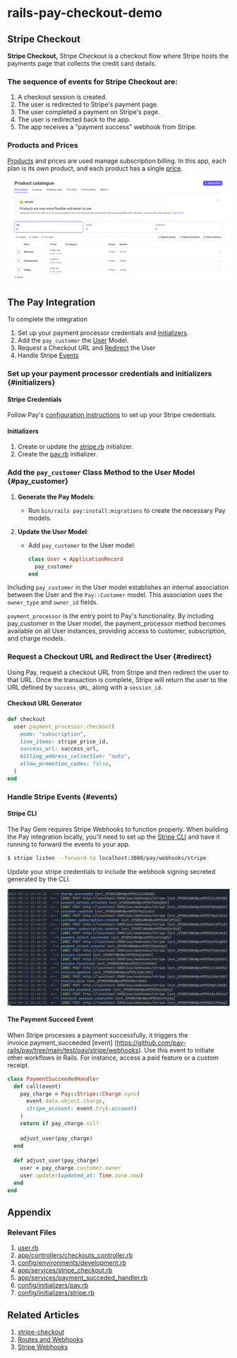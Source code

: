 # rails-pay-checkout-demo

## Stripe Checkout
**Stripe Checkout,** Stripe Checkout is a checkout flow where Stripe hosts the payments page that collects the credit card details.

### The sequence of events for Stripe Checkout are:
1. A checkout session is created.
1. The user is redirected to Stripe's payment page.
1. The user completed a payment on Stripe's page.
1. The user is redirected back to the app.
1. The app receives a "payment success" webhook from Stripe.

### Products and Prices
[Products](https://dashboard.stripe.com/products) and prices are used manage subscription billing. In this app, each plan is its own product, and each product has a single [price](app/controllers/checkouts_controller.rb).

![Stripe Product Catalogue Page](docs/product-catalogue.png)

## The Pay Integration
To complete the integration

1. Set up your payment processor credentials and [initializers](initializers).
1. Add the `pay_customer` the [User](pay_customer) Model.
1. Request a Checkout URL and [Redirect](redirect) the User
1. Handle Stripe [Events](events)

### Set up your payment processor credentials and initializers  {#initializers}
#### Stripe Credentials
Follow Pay's [configuration instructions](https://github.com/pay-rails/pay/blob/main/docs/2_configuration.md#configuring-pay) to set up your Stripe credentials.

#### Initializers
1. Create or update the [stripe.rb](config/initializers/stripe.rb) initializer.
1. Create the [pay.rb](config/initializers/pay.rb) initializer.

### Add the `pay_customer` Class Method to the User Model {#pay_customer}

1. **Generate the Pay Models**:
   - Run `bin/rails pay:install:migrations` to create the necessary Pay models.

2. **Update the User Model**:
   - Add `pay_customer` to the User model:
     ```ruby
     class User < ApplicationRecord
       pay_customer
     end
     ```

Including `pay_customer` in the User model establishes an internal association between the User and the `Pay::Customer` model. This association uses the `owner_type` and `owner_id` fields.

`payment_processor` is the entry point to Pay's functionality. By including pay_customer in the User model, the payment_processor method becomes available on all User instances, providing access to customer, subscription, and charge models.


### Request a Checkout URL and Redirect the User {#redirect}
Using Pay, request a checkout URL from Stripe and then redirect the user to that URL. Once the transaction is complete, Stripe will return the user to the URL defined by `success_URL`, along with a `session_id`.

#### Checkout URL Generator
```ruby
def checkout
  user.payment_processor.checkout(
    mode: "subscription",
    line_items: stripe_price_id,
    success_url: success_url,
    billing_address_collection: "auto",
    allow_promotion_codes: false,
  )
end
```

### Handle Stripe Events {#events}
#### Stripe CLI
The Pay Gem requires Stripe Webhooks to function properly. When building the Pay integration locally, you'll need to set up the [Stripe CLI](https://docs.stripe.com/stripe-cli) and have it running to forward the events to your app.

```bash
$ stripe listen --forward-to localhost:3000/pay/webhooks/stripe
```

Update your stripe credentials to include the webhook signing secreted generated by the CLI.

![stripe events](docs/events.png)

#### The Payment Succeed Event
When Stripe processes a payment successfully, it triggers the invoice.payment_succeeded [event] (https://github.com/pay-rails/pay/tree/main/test/pay/stripe/webhooks). Use this event to initiate other workflows in Rails. For instance, access a paid feature or a custom receipt.

```ruby
class PaymentSucceededHandler
  def call(event)
    pay_charge = Pay::Stripe::Charge.sync(
      event.data.object.charge,
      stripe_account: event.try(:account)
    )
    return if pay_charge.nil?

    adjust_user(pay_charge)
  end

  def adjust_user(pay_charge)
    user = pay_charge.customer.owner
    user.update!(updated_at: Time.zone.now)
  end
end
```

## Appendix

### Relevant Files
1. [user.rb](app/models/user.rb)
1. [app/controllers/checkouts_controller.rb](app/controllers/checkouts_controller.rb?#L23)
1. [config/environments/development.rb](config/environments/development.rb?#L78)
1. [app/services/stripe_checkout.rb](app/services/stripe_checkout.rb)
1. [app/services/payment_succeded_handler.rb](app/services/payment_succeded_handler.rb)
1. [config/initializers/pay.rb](config/initializers/pay.rb)
1. [config/initializers/stripe.rb](config/initializers/stripe.rb)

## Related Articles
1. [stripe-checkout](https://github.com/pay-rails/pay/blob/3f860ad490ce91b1b1d0ed3d11147d163b9fda80/docs/stripe/8_stripe_checkout.md)
1. [Routes and Webhooks](https://github.com/pay-rails/pay/blob/main/docs/7_webhooks.md)
1. [Stripe Webhooks](https://github.com/pay-rails/pay/blob/main/docs/stripe/5_webhooks.md)
